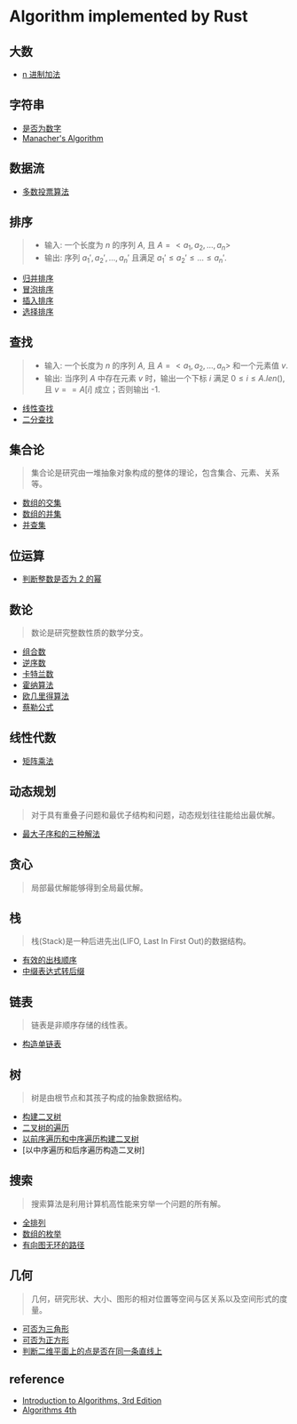 # Algorithm implemented by Rust

## 大数

- [n 进制加法](./src/n_add/README.md)

## 字符串

- [是否为数字](./src/is_number/README.md)
- [Manacher's Algorithm](./src/manacher/README.md)

## 数据流

- [多数投票算法](./src/majority_vote/README.md)

## 排序

> - 输入: 一个长度为 $n$ 的序列 $A$, 且 $A = <a_1, a_2, ..., a_n>$
> - 输出: 序列 $a_1', a_2', ..., a_n'$ 且满足 $a_1' \le a_2' \le ... \le a_n'$.

- [归并排序](./src/merge_sort/README.md)
- [冒泡排序](./src/bubble_sort/README.md)
- [插入排序](./src/insertion_sort/README.md)
- [选择排序](./src/selection_sort/README.md)

## 查找

> - 输入: 一个长度为 $n$ 的序列 $A$, 且 $A = <a_1, a_2, ..., a_n>$ 和一个元素值 $v$.
> - 输出: 当序列 $A$ 中存在元素 $v$ 时，输出一个下标 $i$ 满足 $0 \le i \le A.len()$, 且 $v == A[i]$ 成立；否则输出 -1.

- [线性查找](./src/linear_search/README.md)
- [二分查找](./src/binary_search/README.md)

## 集合论

> 集合论是研究由一堆抽象对象构成的整体的理论，包含集合、元素、关系等。

- [数组的交集](./src/intersection/README.md)
- [数组的并集](./src/union/README.md)
- [并查集](./src/)

## 位运算

- [判断整数是否为 2 的幂](./src/power_of_two/README.md)

## 数论

> 数论是研究整数性质的数学分支。

- [组合数](./src/combination/README.md)
- [逆序数](./src/inversion/README.md)
- [卡特兰数](./src/catalan_number/README.md)
- [霍纳算法](./src/horner_method/README.md)
- [欧几里得算法](./src/euclidean_algorithm/README.md)
- [蔡勒公式](./src/zeller_congruence/README.md)

## 线性代数

- [矩阵乘法](./src/matrix_multiplication/README.md)

## 动态规划

> 对于具有重叠子问题和最优子结构和问题，动态规划往往能给出最优解。

- [最大子序和的三种解法](./src/max_subarray/README.md)

## 贪心

> 局部最优解能够得到全局最优解。

## 栈

> 栈(Stack)是一种后进先出(LIFO, Last In First Out)的数据结构。

- [有效的出栈顺序](./src/validate_stack_pop_order/README.md)
- [中缀表达式转后缀](./src/infix_to_postfix/README.md)

## 链表

> 链表是非顺序存储的线性表。

- [构造单链表](./src/link_list/README.md)

## 树

> 树是由根节点和其孩子构成的抽象数据结构。

- [构建二叉树](./src/binary_tree/README.md)
- [二叉树的遍历](./src/traverse_binary_tree/README.md)
- [以前序遍历和中序遍历构建二叉树](./src/build_binary_tree_from_pre_and_in/README.md)
- [以中序遍历和后序遍历构造二叉树]

## 搜索

> 搜索算法是利用计算机高性能来穷举一个问题的所有解。

- [全排列](./src/permutation/README.md)
- [数组的枚举](./src/array_enumeration/README.md)
- [有向图无环的路径](./src/graph_path/README.md)

## 几何

> 几何，研究形状、大小、图形的相对位置等空间与区关系以及空间形式的度量。

- [可否为三角形](./src/is_triangle/README.md)
- [可否为正方形](./src/is_square/README.md)
- [判断二维平面上的点是否在同一条直线上](./src/check_straight_line/README.md)

## reference

- [Introduction to Algorithms, 3rd Edition](https://web.ist.utl.pt/~fabio.ferreira/material/asa/clrs.pdf)
- [Algorithms 4th](https://algs4.cs.princeton.edu/home/)
